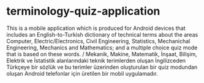 # terminology-quiz-application
This is a mobile application which is produced for Android devices that includes an English-to-Turkish dictionary of technical terms about the areas Computer, Electric/Electronics, Civil Engineering, Statistics, Mechanichal Engineering, Mechanics and Mathematics; and a multiple choice quiz mode that is based on these words. / Mekanik, Makine, Matematik, İnşaat, Bilişim, Elektrik ve İstatistik alanlarındaki teknik terimlerden oluşan İngilizceden Türkçeye bir sözlük ve bu terimler üzerinden oluşturulan bir quiz modundan oluşan Android telefonlar için üretilen bir mobil uygulamadır.
